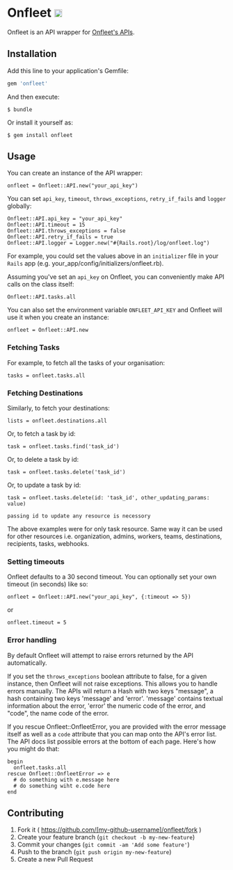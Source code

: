 # Onfleet <a href="http://badge.fury.io/rb/onfleet"><img src="https://badge.fury.io/rb/onfleet.svg" alt="Gem Version" height="18"></a>

Onfleet is an API wrapper for [Onfleet's APIs](http://docs.onfleet.com).

## Installation

Add this line to your application's Gemfile:

```ruby
gem 'onfleet'
```

And then execute:

    $ bundle

Or install it yourself as:

    $ gem install onfleet

## Usage

You can create an instance of the API wrapper:

    onfleet = Onfleet::API.new("your_api_key")

You can set `api_key`, `timeout`, `throws_exceptions`, `retry_if_fails` and `logger` globally:

    Onfleet::API.api_key = "your_api_key"
    Onfleet::API.timeout = 15
    Onfleet::API.throws_exceptions = false
    Onfleet::API.retry_if_fails = true
    Onfleet::API.logger = Logger.new("#{Rails.root}/log/onfleet.log")


For example, you could set the values above in an `initializer` file in your `Rails` app (e.g. your\_app/config/initializers/onfleet.rb).

Assuming you've set an `api_key` on Onfleet, you can conveniently make API calls on the class itself:

    Onfleet::API.tasks.all

You can also set the environment variable `ONFLEET_API_KEY` and Onfleet will use it when you create an instance:

    onfleet = Onfleet::API.new


### Fetching Tasks

For example, to fetch all the tasks of your organisation:

    tasks = onfleet.tasks.all

### Fetching Destinations

Similarly, to fetch your destinations:

    lists = onfleet.destinations.all

Or, to fetch a task by id:

    task = onfleet.tasks.find('task_id')

Or, to delete a task by id:

    task = onfleet.tasks.delete('task_id')


Or, to update a task by id:

    task = onfleet.tasks.delete(id: 'task_id', other_updating_params: value)

    passing id to update any resource is necessory

The above examples were for only task resource. Same way it can be used for other resources i.e. organization,
admins, workers, teams, destinations, recipients, tasks, webhooks.

### Setting timeouts

Onfleet defaults to a 30 second timeout. You can optionally set your own timeout (in seconds) like so:

    onfleet = Onfleet::API.new("your_api_key", {:timeout => 5})

or

    onfleet.timeout = 5

### Error handling

By default Onfleet will attempt to raise errors returned by the API automatically.

If you set the `throws_exceptions` boolean attribute to false, for a given instance,
then Onfleet will not raise exceptions. This allows you to handle errors manually. The
APIs will return a Hash with two keys "message", a hash containing two keys 'message' and 'error'.
'message' contains textual information about the error, 'error' the numeric code of the error,
and "code", the name code of the error.

If you rescue Onfleet::OnfleetError, you are provided with the error message itself as well as
a `code` attribute that you can map onto the API's error list. The API docs list possible errors
at the bottom of each page. Here's how you might do that:

    begin
      onfleet.tasks.all
    rescue Onfleet::OnfleetError => e
      # do something with e.message here
      # do something wiht e.code here
    end

## Contributing

1. Fork it ( https://github.com/[my-github-username]/onfleet/fork )
2. Create your feature branch (`git checkout -b my-new-feature`)
3. Commit your changes (`git commit -am 'Add some feature'`)
4. Push to the branch (`git push origin my-new-feature`)
5. Create a new Pull Request
